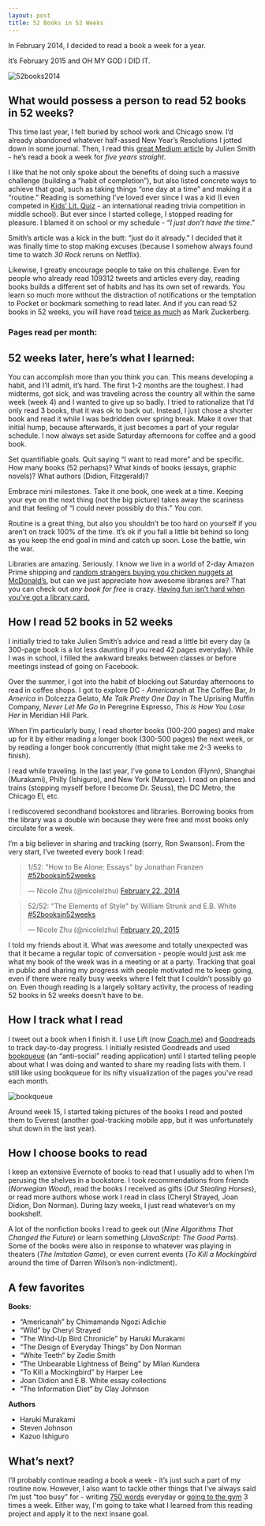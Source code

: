 ```yaml
---
layout: post
title: 52 Books in 52 Weeks
---
```


In February 2014, I decided to read a book a week for a year. 

It’s February 2015 and OH MY GOD I DID IT.

![52books2014](../images/books.jpg)

## What would possess a person to read 52 books in 52 weeks?
This time last year, I felt buried by school work and Chicago snow. I’d already abandoned whatever half-assed New Year’s Resolutions I jotted down in some journal. Then, I read this [great Medium article](https://medium.com/@julien/how-to-read-a-book-a-week-20675f2e206c?source=reading-list) by Julien Smith - he’s read a book a week for *five years straight*.

I like that he not only spoke about the benefits of doing such a massive challenge (building a “habit of completion”), but also listed concrete ways to achieve that goal, such as taking things “one day at a time” and making it a “routine.” Reading is something I’ve loved ever since I was a kid (I even competed in [Kids’ Lit. Quiz](http://www.internationalschool.info/isb-middle-school-kids-lit-quiz-team-victorious/) - an international reading trivia competition in middle school). But ever since I started college, I stopped reading for pleasure. I blamed it on school or my schedule - “*I just don’t have the time*.”

Smith’s article was a kick in the butt: “just do it already.” I decided that it was finally time to stop making excuses (because I somehow always found time to watch *30 Rock* reruns on Netflix).

Likewise, I greatly encourage people to take on this challenge. Even for people who already read 109312 tweets and articles every day, reading books builds a different set of habits and has its own set of rewards. You learn so much more without the distraction of notifications or the temptation to Pocket or bookmark something to read later. And if you can read 52 books in 52 weeks, you will have read [twice as much](https://www.facebook.com/zuck/posts/10101828640656261?pnref=story) as Mark Zuckerberg.

### Pages read per month:

<div style="width: 100%">
	<canvas id="canvas" height="450" width="600"></canvas>
</div>

## 52 weeks later, here’s what I learned:

You can accomplish more than you think you can. This means developing a habit, and I’ll admit, it’s hard. The first 1-2 months are the toughest. I had midterms, got sick, and was traveling across the country all within the same week (week 4) and I wanted to give up so badly. I tried to rationalize that I’d only read 3 books, that it was ok to back out. Instead, I just chose a shorter book and read it while I was bedridden over spring break. Make it over that initial hump, because afterwards, it just becomes a part of your regular schedule. I now always set aside Saturday afternoons for coffee and a good book.

Set quantifiable goals. Quit saying “I want to read more” and be specific. How many books (52 perhaps)? What kinds of books (essays, graphic novels)? What authors (Didion, Fitzgerald)?

Embrace mini milestones. Take it one book, one week at a time. Keeping your eye on the next thing (not the big picture) takes away the scariness and that feeling of “I could never possibly do this.” *You can.*

Routine is a great thing, but also you shouldn’t be too hard on yourself if you aren’t on track 100% of the time. It’s ok if you fall a little bit behind so long as you keep the end goal in mind and catch up soon. Lose the battle, win the war.

Libraries are amazing. Seriously. I know we live in a world of 2-day Amazon Prime shipping and [random strangers buying you chicken nuggets at McDonald’s](https://postmates.com/), but can we just appreciate how awesome libraries are? That you can check out *any book for free* is crazy. [Having fun isn’t hard when you’ve got a library card.](http://www.quirkbooks.com/sites/default/files/editor_uploads/original/arthur-library.jpg)

## How I read 52 books in 52 weeks

I initially tried to take Julien Smith’s advice and read a little bit every day (a 300-page book is a lot less daunting if you read 42 pages everyday). While I was in school, I filled the awkward breaks between classes or before meetings instead of going on Facebook.

Over the summer, I got into the habit of blocking out Saturday afternoons to read in coffee shops. I got to explore DC - *Americanah* at The Coffee Bar, *In America* in Dolcezza Gelato, *Me Talk Pretty One Day* in The Uprising Muffin Company, *Never Let Me Go* in Peregrine Espresso, *This Is How You Lose Her* in Meridian Hill Park.

When I’m particularly busy, I read shorter books (100-200 pages) and make up for it by either reading a longer book (300-500 pages) the next week, or by reading a longer book concurrently (that might take me 2-3 weeks to finish).

I read while traveling. In the last year, I’ve gone to London (Flynn), Shanghai (Murakami), Philly (Ishiguro), and New York (Marquez). I read on planes and trains (stopping myself before I become Dr. Seuss), the DC Metro, the Chicago El, etc.

I rediscovered secondhand bookstores and libraries. Borrowing books from the library was a double win because they were free and most books only circulate for a week.

I’m a big believer in sharing and tracking (sorry, Ron Swanson). From the very start, I’ve tweeted every book I read:

<blockquote class="twitter-tweet" lang="en"><p>1/52: &quot;How to Be Alone: Essays&quot; by Jonathan Franzen <a href="https://twitter.com/hashtag/52booksin52weeks?src=hash">#52booksin52weeks</a></p>&mdash; Nicole Zhu (@nicolelzhu) <a href="https://twitter.com/nicolelzhu/status/437033953300463616">February 22, 2014</a></blockquote>
<script async src="//platform.twitter.com/widgets.js" charset="utf-8"></script>

<blockquote class="twitter-tweet" lang="en"><p>52/52: &quot;The Elements of Style&quot; by William Strunk and E.B. White <a href="https://twitter.com/hashtag/52booksin52weeks?src=hash">#52booksin52weeks</a></p>&mdash; Nicole Zhu (@nicolelzhu) <a href="https://twitter.com/nicolelzhu/status/568815064146255872">February 20, 2015</a></blockquote>

I told my friends about it. What was awesome and totally unexpected was that it became a regular topic of conversation - people would just ask me what my book of the week was in a meeting or at a party. Tracking that goal in public and sharing my progress with people motivated me to keep going, even if there were really busy weeks where I felt that I couldn’t possibly go on. Even though reading is a largely solitary activity, the process of reading 52 books in 52 weeks doesn’t have to be.

## How I track what I read
I tweet out a book when I finish it. I use Lift (now [Coach.me](https://www.coach.me/)) and [Goodreads](https://www.goodreads.com/) to track day-to-day progress. I initially resisted Goodreads and used [bookqueue](bookqueue.net) (an “anti-social” reading application) until I started telling people about what I was doing and wanted to share my reading lists with them. I still like using bookqueue for its nifty visualization of the pages you’ve read each month.

![bookqueue](../images/bookqueue.png)

Around week 15, I started taking pictures of the books I read and posted them to Everest (another goal-tracking mobile app, but it was unfortunately shut down in the last year).

## How I choose books to read
I keep an extensive Evernote of books to read that I usually add to when I’m perusing the shelves in a bookstore. I took recommendations from friends (*Norwegian Wood*), read the books I received as gifts (*Out Stealing Horses*), or read more authors whose work I read in class (Cheryl Strayed, Joan Didion, Don Norman). During lazy weeks, I just read whatever’s on my bookshelf. 

A lot of the nonfiction books I read to geek out (*Nine Algorithms That Changed the Future*) or learn something (*JavaScript: The Good Parts*). Some of the books were also in response to whatever was playing in theaters (*The Imitation Game*), or even current events (*To Kill a Mockingbird* around the time of Darren Wilson’s non-indictment).

## A few favorites

**Books**:

- “Americanah” by Chimamanda Ngozi Adichie
- “Wild” by Cheryl Strayed
- “The Wind-Up Bird Chronicle” by Haruki Murakami
- “The Design of Everyday Things” by Don Norman
- “White Teeth” by Zadie Smith
- “The Unbearable Lightness of Being” by Milan Kundera
- “To Kill a Mockingbird” by Harper Lee
- Joan Didion and E.B. White essay collections
- “The Information Diet” by Clay Johnson

**Authors**

- Haruki Murakami
- Steven Johnson
- Kazuo Ishiguro

## What’s next?
I’ll probably continue reading a book a week - it’s just such a part of my routine now. However, I also want to tackle other things that I’ve always said I’m just “too busy” for - writing [750 words](750words.com) everyday or [going to the gym](https://uproxx.files.wordpress.com/2013/02/ann-perkins-jogging.gif) 3 times a week. Either way, I'm going to take what I learned from this reading project and apply it to the next insane goal.

<script src="../js/jquery-2.1.3.min.js"></script>
<script src="../js/script.js" type="text/javascript"></script>
<script src="../js/Chart.js"></script>
